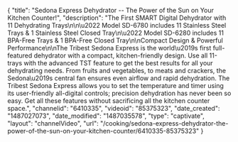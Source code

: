 {
    "title": "Sedona Express Dehydrator -- The Power of the Sun on Your Kitchen Counter!",
    "description": "The First SMART Digital Dehydrator with 11 Dehydrating Trays\n\n\u2022 Model SD-6780 includes 11 Stainless Steel Trays & 1 Stainless Steel Closed Tray\n\u2022 Model SD-6280 includes 11 BPA-Free Trays & 1 BPA-Free Closed Tray\n\nCompact Design & Powerful Performance\n\nThe Tribest Sedona Express is the world\u2019s first full-featured dehydrator with a compact, kitchen-friendly design. Use all 11-trays with the advanced TST feature to get the best results for all your dehydrating needs. From fruits and vegetables, to meats and crackers, the Sedona\u2019s central fan ensures even airflow and rapid dehydration. The Tribest Sedona Express allows you to set the temperature and timer using its user-friendly all-digital controls; precision dehydration has never been so easy. Get all these features without sacrificing all the kitchen counter space.",
    "channelid": "6410335",
    "videoid": "85375323",
    "date_created": "1487027073",
    "date_modified": "1487035578",
    "type": "captivate",
    "layout": "channelVideo",
    "url": "\/cooking\/sedona-express-dehydrator-the-power-of-the-sun-on-your-kitchen-counter\/6410335-85375323"
}